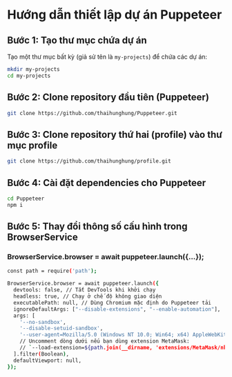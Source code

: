 # Hướng dẫn thiết lập dự án Puppeteer

## Bước 1: Tạo thư mục chứa dự án

Tạo một thư mục bất kỳ (giả sử tên là `my-projects`) để chứa các dự án:

```bash
mkdir my-projects
cd my-projects
```
## Bước 2: Clone repository đầu tiên (Puppeteer)
```bash
git clone https://github.com/thaihunghung/Puppeteer.git
```
## Bước 3: Clone repository thứ hai (profile) vào thư mục profile
```bash
git clone https://github.com/thaihunghung/profile.git
```
## Bước 4: Cài đặt dependencies cho Puppeteer
```bash
cd Puppeteer
npm i
```
## Bước 5: Thay đổi thông số cấu hình trong BrowserService
### BrowserService.browser = await puppeteer.launch({...});
```bash
const path = require('path');

BrowserService.browser = await puppeteer.launch({
  devtools: false, // Tắt DevTools khi khởi chạy
  headless: true, // Chạy ở chế độ không giao diện
  executablePath: null, // Dùng Chromium mặc định do Puppeteer tải
  ignoreDefaultArgs: ["--disable-extensions", "--enable-automation"],
  args: [
    '--no-sandbox',
    '--disable-setuid-sandbox',
    '--user-agent=Mozilla/5.0 (Windows NT 10.0; Win64; x64) AppleWebKit/537.36 (KHTML, like Gecko) Chrome/130.0.6723.91 Safari/537.36',
    // Uncomment dòng dưới nếu bạn dùng extension MetaMask:
    // `--load-extension=${path.join(__dirname, 'extensions/MetaMask/nkbihfbeogaeaoehlefnkodbefgpgknn')}`
  ].filter(Boolean),
  defaultViewport: null,
});
```
